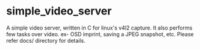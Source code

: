 # simple_video_server
A simple video server, written in C for linux's v4l2 capture. It also performs few tasks over video. ex- OSD imprint, saving a JPEG snapshot, etc. Please refer docs/ directory for details.
